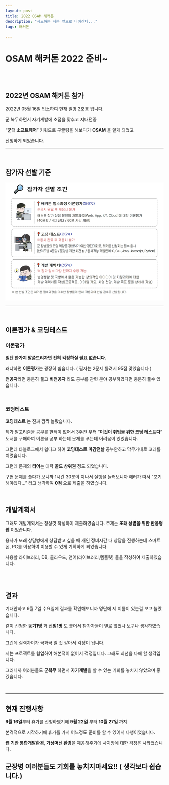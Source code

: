 ```yaml
---
layout: post
title: 2022 OSAM 해커톤
description: "시도하는 자는 앞으로 나아간다..."
tags: 해커톤

---
```


# OSAM 해커톤 2022 준비~

<br><br>

## 2022년 OSAM 해커톤 참가

2022년 05월 16일 입소하여 현재 일병 2호봉 입니다.

군 복무하면서 자기계발에 초점을 맞추고 지내던중 

“**군대 소프트웨어**” 키워드로 구글링을 해보다가  **OSAM** 을 알게 되었고

신청하게 되었습니다.

---

<br>

## 참가자 선발 기준

![OSAM.PNG](/public/media/OSAM.png)

---

<br>

## 이론평가 & 코딩테스트

### 이론평가

**일단 한가지 말씀드리자면 전혀 걱정하실 필요 없습니다.**

왜냐하면 **이론평가**는 굉장히 쉽습니다. ( 필자는 2문제 틀려서 95점 맞았습니다 )

**전공자**라면 충분히 풀고 **비전공자** 라도 공부를 관련 분야 공부하였다면 충분히 풀수 있습니다.

<br>

### 코딩테스트

**코딩테스트** 는 진짜 깜짝 놀랐습니다. 

제가 알고리즘을 공부를 한적이 없어서 3주전 부터 “**이것이 취업을 위한 코딩 테스트다**” 
도서를 구매하여 이론을 공부 하는데 문제를 푸는데 어려움이 있었습니다.

그런데 타블로그에서 쉽다고 하여 **코딩테스트 마감전날** 공부안하고 막무가내로 코테를 치렀습니다.  

그런데 문제의 **티어**는 대략 **골드 상위권** 정도 되었습니다. 

구현 문제를 풀다가 보니까 1시간 30분이 지나서 실행을 눌러보니까 에러가 떠서 "포기해야겠다…”
라고 생각하여 **0점** 으로 제출을 하였습니다. 

<br>

## 개발계획서

그래도 개발계획서는 정성껏 작성하여 제출하였습니다. 주제는 **또래 상볌을 위한 반응형 웹** 이었습니다.

용사가 또래 상담병에게 상담받고 싶을 때 개인 정비시간 때 상담을 진행하는데 스마트폰, PC를 이용하여 이용할 수 있게 기획하게 되었습니다.

사용할 라이브러리, DB, 클라우드, 언어(라이브러리,템플릿) 들을 작성하여 제출하였습니다.

<br><br>

## 결과

기대안하고 9월 7일 수요일에 결과를 확인해보니까 명단에 제 이름이 있는걸 보고 놀랐습니다.

같이 신청한 **동기1명** 과 **선임1명** 도 붙어서 참가자들이 별로 없었나 보구나 생각하였습니다.

그런데 실력차이가 극과극 일 것 같아서 걱정이 됩니다. 

저는 프로젝트를 협업하여 해본적이 없어서 걱정입니다. 그래도 최선을 다해 할 생각입니다.

그러니까 여러분들도 **군복무** 하면서 **자기계발**을 할 수 있는 기회를 놓치지 않았으며 좋겠습니다. 

<br>

---

## 현재 진행사항

**9월 16일**부터 휴가를 신청하였기에 **9월 22일** 부터 **10월 27일** 까지 

본격적으로 시작하기에 휴가를 가서 어느정도 준비를 할 수 있어서 다행이었습니다.

**웹 기반 통합개발환경**, **가상머신 환경**을 제공해주기에 사지방에 대한 걱정은 사라졌습니다. 

## 군장병 여러분들도 기회를 놓치지마세요!! ( 생각보다 쉽습니다.)